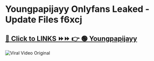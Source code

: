 
 # Youngpapijayy Onlyfans Leaked - Update Files f6xcj

## <h2><a href="https://clipsfans.com/Youngpapijayy&ref=git">🔗 Click to LINKS ⏩⏩ 👉 🟢 Youngpapijayy </a></h2>

<a href="https://clipsfans.com/Youngpapijayy&ref=git" rel="nofollow" data-target="animated-image.originalLink"><img src="https://i.ibb.co.com/xMMVF88/686577567.gif" alt="Viral Video Original" style="max-width: 100%; display: inline-block;" data-target="animated-image.originalImage"></a>

